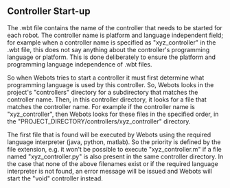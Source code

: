 ## Controller Start-up

The .wbt file contains the name of the controller that needs to be started for
each robot. The controller name is platform and language independent field; for
example when a controller name is specified as "xyz_controller" in the .wbt
file, this does not say anything about the controller's programming language or
platform. This is done deliberately to ensure the platform and programming
language independence of .wbt files.

So when Webots tries to start a controller it must first determine what
programming language is used by this controller. So, Webots looks in the
project's "controllers" directory for a subdirectory that matches the controller
name. Then, in this controller directory, it looks for a file that matches the
controller name. For example if the controller name is "xyz_controller", then
Webots looks for these files in the specified order, in the
"PROJECT_DIRECTORY/controllers/xyz_controller" directory.

The first file that is found will be executed by Webots using the required
language interpreter (java, python, matlab). So the priority is defined by the
file extension, e.g. it won't be possible to execute "xyz_controller.m" if a
file named "xyz_controller.py" is also present in the same controller directory.
In the case that none of the above filenames exist or if the required language
interpreter is not found, an error message will be issued and Webots will start
the "void" controller instead.

